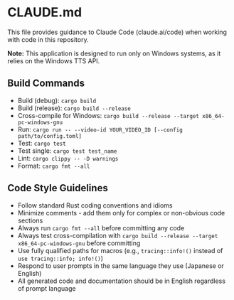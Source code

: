 # CLAUDE.md

This file provides guidance to Claude Code (claude.ai/code) when working with code in this repository.

**Note:** This application is designed to run only on Windows systems, as it relies on the Windows TTS API.

## Build Commands

- Build (debug): `cargo build`
- Build (release): `cargo build --release`
- Cross-compile for Windows: `cargo build --release --target x86_64-pc-windows-gnu`
- Run: `cargo run -- --video-id YOUR_VIDEO_ID [--config path/to/config.toml]`
- Test: `cargo test`
- Test single: `cargo test test_name`
- Lint: `cargo clippy -- -D warnings`
- Format: `cargo fmt --all`

## Code Style Guidelines

- Follow standard Rust coding conventions and idioms
- Minimize comments - add them only for complex or non-obvious code sections
- Always run `cargo fmt --all` before committing any code
- Always test cross-compilation with `cargo build --release --target x86_64-pc-windows-gnu` before committing
- Use fully qualified paths for macros (e.g., `tracing::info!()` instead of `use tracing::info; info!()`)
- Respond to user prompts in the same language they use (Japanese or English)
- All generated code and documentation should be in English regardless of prompt language